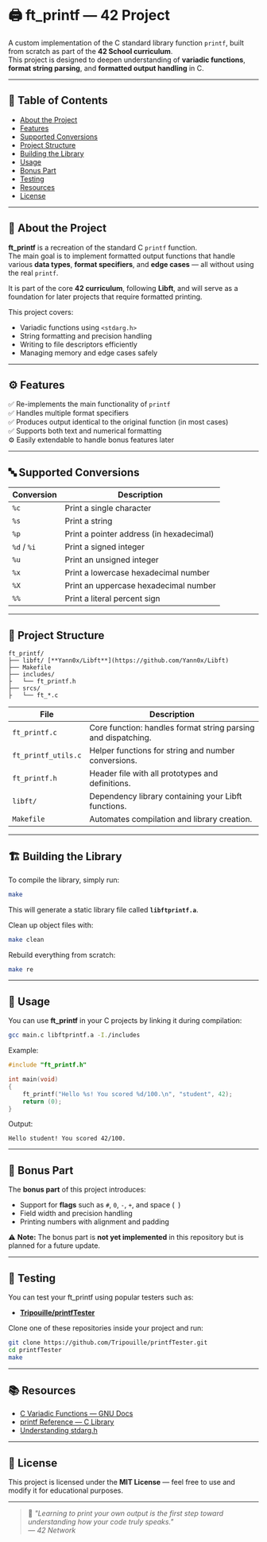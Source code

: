 # 🖨️ ft_printf — 42 Project

A custom implementation of the C standard library function `printf`, built from scratch as part of the **42 School curriculum**.  
This project is designed to deepen understanding of **variadic functions**, **format string parsing**, and **formatted output handling** in C.

---

## 📘 Table of Contents
- [About the Project](#-about-the-project)
- [Features](#-features)
- [Supported Conversions](#-supported-conversions)
- [Project Structure](#-project-structure)
- [Building the Library](#-building-the-library)
- [Usage](#-usage)
- [Bonus Part](#-bonus-part)
- [Testing](#-testing)
- [Resources](#-resources)
- [License](#-license)

---

## 📖 About the Project

**ft_printf** is a recreation of the standard C `printf` function.  
The main goal is to implement formatted output functions that handle various **data types**, **format specifiers**, and **edge cases** — all without using the real `printf`.

It is part of the core **42 curriculum**, following **Libft**, and will serve as a foundation for later projects that require formatted printing.

This project covers:
- Variadic functions using `<stdarg.h>`
- String formatting and precision handling
- Writing to file descriptors efficiently
- Managing memory and edge cases safely

---

## ⚙️ Features

✅ Re-implements the main functionality of `printf`  
✅ Handles multiple format specifiers  
✅ Produces output identical to the original function (in most cases)  
✅ Supports both text and numerical formatting  
⚙️ Easily extendable to handle bonus features later

---

## 🔤 Supported Conversions

| Conversion | Description |
|-------------|--------------|
| `%c` | Print a single character |
| `%s` | Print a string |
| `%p` | Print a pointer address (in hexadecimal) |
| `%d` / `%i` | Print a signed integer |
| `%u` | Print an unsigned integer |
| `%x` | Print a lowercase hexadecimal number |
| `%X` | Print an uppercase hexadecimal number |
| `%%` | Print a literal percent sign |

---

## 🧱 Project Structure

```
ft_printf/
├── libft/ [**Yann0x/Libft**](https://github.com/Yann0x/Libft)
├── Makefile
├── includes/
├   └── ft_printf.h
├── srcs/
├   └── ft_*.c
```

| File | Description |
|------|--------------|
| `ft_printf.c` | Core function: handles format string parsing and dispatching. |
| `ft_printf_utils.c` | Helper functions for string and number conversions. |
| `ft_printf.h` | Header file with all prototypes and definitions. |
| `libft/` | Dependency library containing your Libft functions. |
| `Makefile` | Automates compilation and library creation. |

---

## 🏗️ Building the Library

To compile the library, simply run:

```bash
make
```

This will generate a static library file called **`libftprintf.a`**.

Clean up object files with:

```bash
make clean
```

Rebuild everything from scratch:

```bash
make re
```

---

## 🚀 Usage

You can use **ft_printf** in your C projects by linking it during compilation:

```bash
gcc main.c libftprintf.a -I./includes
```

Example:

```c
#include "ft_printf.h"

int main(void)
{
    ft_printf("Hello %s! You scored %d/100.\n", "student", 42);
    return (0);
}
```

Output:
```
Hello student! You scored 42/100.
```

---

## 🌟 Bonus Part

The **bonus part** of this project introduces:
- Support for **flags** such as `#`, `0`, `-`, `+`, and space (` `)
- Field width and precision handling
- Printing numbers with alignment and padding

⚠️ **Note:** The bonus part is **not yet implemented** in this repository but is planned for a future update.

---

## 🧪 Testing

You can test your ft_printf using popular testers such as:
- [**Tripouille/printfTester**](https://github.com/Tripouille/printfTester)

Clone one of these repositories inside your project and run:

```bash
git clone https://github.com/Tripouille/printfTester.git
cd printfTester
make
```

---

## 📚 Resources

- [C Variadic Functions — GNU Docs](https://www.gnu.org/software/libc/manual/html_node/Variadic-Functions.html)
- [printf Reference — C Library](https://cplusplus.com/reference/cstdio/printf/)
- [Understanding stdarg.h](https://en.cppreference.com/w/c/variadic)

---

## 🪪 License

This project is licensed under the **MIT License** — feel free to use and modify it for educational purposes.

---

> 💬 _"Learning to print your own output is the first step toward understanding how your code truly speaks."_  
> — _42 Network_
